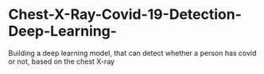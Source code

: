 # Chest-X-Ray-Covid-19-Detection-Deep-Learning-
Building a deep learning model, that can detect whether a person has covid or not, based on the chest X-ray
